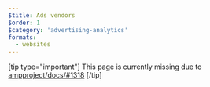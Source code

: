 ```yaml
---
$title: Ads vendors
$order: 1
$category: 'advertising-analytics'
formats:
  - websites
---
```

[tip type="important"]
This page is currently missing due to [ampproject/docs/#1318](https://github.com/ampproject/docs/issues/1318)
[/tip]
